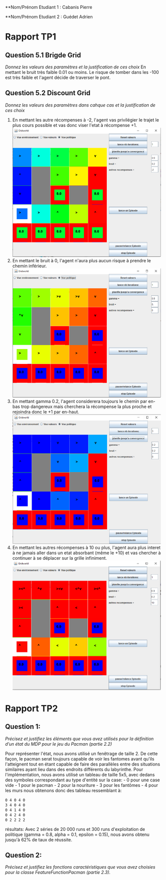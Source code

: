 **Nom/Prénom Etudiant 1 : Cabanis Pierre

**Nom/Prénom Etudiant 2 : Guédet Adrien

# Rapport TP1

## Question 5.1 Brigde Grid
*Donnez les valeurs des paramètres et la justification de ces choix*
En mettant le bruit très faible 0.01 ou moins.
Le risque de tomber dans les -100 est très faible et l'agent décide de traverser le pont.

## Question 5.2 Discount Grid
*Donnez les valeurs des paramètres dans cahque cas et la justification de ces choix*
1) En mettant les autre récompenses à -2, l'agent vas privilégier le trajet le plus cours possible et vas donc viser l'etat à récompense +1. ![img1](img/1_reckless.PNG)
2) En mettant le bruit à 0, l'agent n'aura plus aucun risque à prendre le chemin inférieur. ![img2](img/10_reckless.PNG)
3) En mettant gamma 0.2, l'agent considerera toujours le chemin par en-bas trop dangereux mais cherchera la récompense la plus proche et rejoindra donc le +1 par en-haut. ![img3](img/1_safe.PNG)
4) En mettant les autres récompenses à 10 ou plus, l'agent aura plus interet à ne jamais aller dans un etat absorbant (même le +10) et vas chercher à continuer à se déplacer sur la grille infiniment. ![img4](img/traveller.PNG)

# Rapport TP2

## Question 1:
*Précisez et justifiez les éléments que vous avez utilisés pour la définition d’un état du MDP pour le jeu du Pacman (partie 2.2)*

Pour représenter l'état, nous avons utilisé un fenêtrage de taille 2. De cette façon, le pacman serat toujours capable de voir les fantomes avant qu'ils l'atteignent tout en étant capable de faire des parallèles entre des situations similaires ayant lieu dans des endroits différents du labyrinthe.
Pour l'implémentation, nous avons utilisé un tableau de taille 5x5, avec dedans des symboles correspondant au type d'entité sur la case:
	- 0 pour une case vide
	- 1 pour le pacman
	- 2 pour la nouriture
	- 3 pour les fantômes
	- 4 pour les murs
nous obtenons donc des tableau ressemblant à:
```
0 4 0 4 0 
3 4 0 4 0
0 4 1 4 0
0 4 2 4 0
0 2 2 2 2
```
résultats:
Avec 2 séries de 20 000 runs et 300 runs d'exploitation de politique (gamma = 0.8, alpha = 0.1, epsilon = 0.15), nous avons obtenu jusqu'à 62% de taux de réussite.


## Question 2:
*Précisez et justifiez les fonctions caractéristiques que vous avez choisies pour la classe FeatureFunctionPacman (partie 2.3).*
